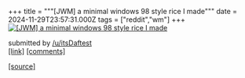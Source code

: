 +++
title = """[JWM] a minimal windows 98 style rice I made"""
date = 2024-11-29T23:57:31.000Z
tags = ["reddit","wm"]
+++
[![[JWM] a minimal windows 98 style rice I made](https://b.thumbs.redditmedia.com/ZwJpdRM-8iNUHyW3bA1z-bUX8b-7U2k6FnVwLRRvNcs.jpg "[JWM] a minimal windows 98 style rice I made")](https://www.reddit.com/r/unixporn/comments/1h2zhnp/jwm_a_minimal_windows_98_style_rice_i_made/)

submitted by [/u/itsDaftest](https://www.reddit.com/user/itsDaftest)  
[\[link\]](https://www.reddit.com/gallery/1h2zhnp) [\[comments\]](https://www.reddit.com/r/unixporn/comments/1h2zhnp/jwm_a_minimal_windows_98_style_rice_i_made/)

[[source]](https://www.reddit.com/r/unixporn/comments/1h2zhnp/jwm_a_minimal_windows_98_style_rice_i_made/)
